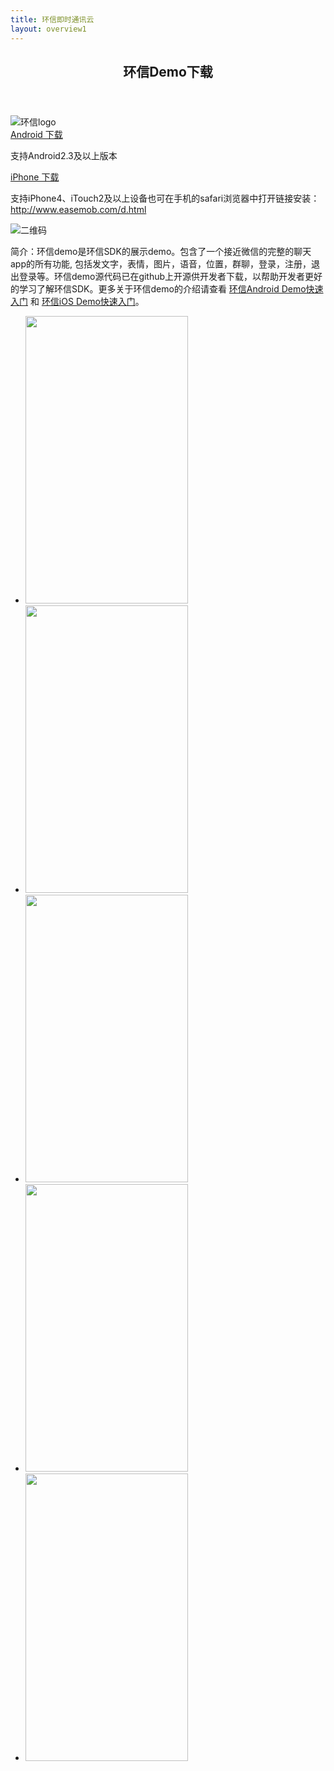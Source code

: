 ```yaml
---
title: 环信即时通讯云
layout: overview1
---
```


<!-- Intro -->
<section id="demo-intro">
	<div class="container content">
		<header><h2>环信Demo下载</h2></header>
		<div class="demo-wrap clearfix">
			<div class="demo-icon"><img src="/img/demo_icon.png" alt="环信logo"></div>
			<div class="demo-content">
				<a href="http://downloads.easemob.com/downloads/chatdemo-ui-2.2.2.apk" onclick="_hmt.push(['_trackEvent', 'IMDEMO', 'click', 'AndroidSDK_DEMO'])" class="demo_android">Android 下载</a><p>支持Android2.3及以上版本</p>
				<a href="http://downloads.easemob.com/downloads/ChatDemo-UI.ipa" onclick="_hmt.push(['_trackEvent', 'IMDEMO', 'click', 'iOSSDK_DEMO'])" class="demo_iphone">iPhone 下载</a><p>支持iPhone4、iTouch2及以上设备也可在手机的safari浏览器中打开链接安装：<a href="http://www.easemob.com/d.html">http://www.easemob.com/d.html</a></p>
			</div>
			<div class="demo-2d">
				<img src="/img/demo_wx_ico.png" alt="二维码">
			</div>
		</div>
		<p class="details">简介：环信demo是环信SDK的展示demo。包含了一个接近微信的完整的聊天app的所有功能, 包括发文字，表情，图片，语音，位置，群聊，登录，注册，退出登录等。环信demo源代码已在github上开源供开发者下载，以帮助开发者更好的学习了解环信SDK。更多关于环信demo的介绍请查看 <a href="http://www.easemob.com/docs/android/">环信Android Demo快速入门</a> 和 <a href="http://www.easemob.com/docs/ios/">环信iOS Demo快速入门</a>。</p>
	</div>
</section>

<section id="demo-list">
	<div id="zsgun">
		<a href="#" class="prenext zspre"></a>
		<a href="#" class="prenext zsnext"></a>
		<div id="gundiv" class="container2">
			<ul>
				<li><img src="/img/demo1.png" alt="" width="260" height="460"/></li>
				<li><img src="/img/demo2.png" alt="" width="260" height="460"/></li>
				<li><img src="/img/demo3.png" alt="" width="260" height="460"/></li>
				<li><img src="/img/demo4.png" alt="" width="260" height="460"/></li>
				<li><img src="/img/demo5.png" alt="" width="260" height="460"/></li>
			</ul>
		</div>
	</div>
</section>
<script type="text/javascript" src="../theme/js/hScrollPane.js"></script>
<script type="text/javascript">
	$(function() {
		var glen = $("#gundiv ul li").length;
		$("#gundiv ul").css("width",280 * (glen));
		$("#gundiv li").hover(function(){$("#gundiv li").removeClass("zslion");$(this).addClass("zslion");},function(){$(this).removeClass("zslion");})
	});
	$("#zsgun").hScrollPane({
		mover:"ul",
		moverW:function(){return $("#zsgun li").length*275;}(),
		showArrow:true,
		handleCssAlter:"draghandlealter"
	});
</script>

